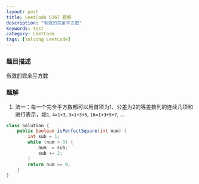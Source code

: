 ```yaml
---
layout: post
title: LeetCode 0367 题解
description: "有效的完全平方数"
keywords: test
category: LeetCode
tags: [solving LeetCode]
---
```


### 题目描述
[有效的完全平方数](https://leetcode-cn.com/problems/valid-perfect-square/)

### 题解
1. 法一：每一个完全平方数都可以用首项为1、公差为2的等差数列的连续几项和进行表示，如`1`, `4=1+3`, `9=1+3+5`, `16=1+3+5+7`, ...
```java
class Solution {
    public boolean isPerfectSquare(int num) {
        int sub = 1;
        while (num > 0) {
            num -= sub;
            sub += 2;
        }
        return num == 0;
    }
}
```